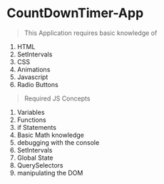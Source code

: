 # CountDownTimer-App

> This Application requires basic knowledge of 
1. HTML
2. SetIntervals
3. CSS
4. Animations
5. Javascript
6. Radio Buttons

> Required JS Concepts
 1. Variables
 2. Functions
 3. if Statements
 4. Basic Math knowledge
 5. debugging with the console
 6. SetIntervals
 7. Global State
 8. QuerySelectors
 9. manipulating the DOM

